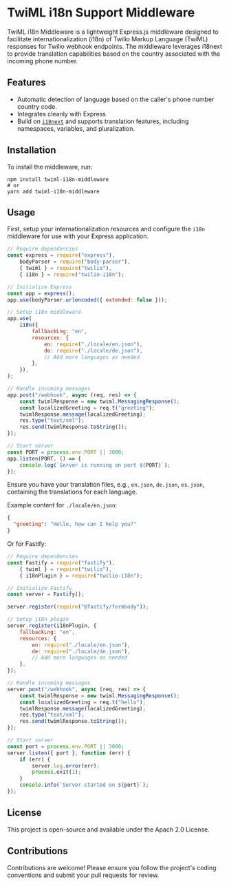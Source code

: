 # TwiML i18n Support Middleware

TwiML i18n Middleware is a lightweight Express.js middleware designed to facilitate internationalization (i18n) of Twilio Markup Language (TwiML) responses for Twilio webhook endpoints. The middleware leverages i18next to provide translation capabilities based on the country associated with the incoming phone number.

## Features

- Automatic detection of language based on the caller's phone number country code.
- Integrates cleanly with Express
- Build on [`i18next`](https://github.com/i18next/i18next) and supports translation features, including namespaces, variables, and pluralization.

## Installation

To install the middleware, run:

```
npm install twiml-i18n-middleware
# or
yarn add twiml-i18n-middleware
```

## Usage

First, setup your internationalization resources and configure the `i18n` middleware for use with your Express application.

```js
// Require dependencies
const express = require("express"),
    bodyParser = require("body-parser"),
    { twiml } = require("twilio"),
    { i18n } = require("twilio-i18n");

// Initialize Express
const app = express();
app.use(bodyParser.urlencoded({ extended: false }));

// Setup i18n middleware
app.use(
    i18n({
        fallbackLng: "en",
        resources: {
            en: require("./locale/en.json"),
            de: require("./locale/de.json"),
            // Add more languages as needed
        },
    }),
);

// Handle incoming messages
app.post("/webhook", async (req, res) => {
    const twimlResponse = new twiml.MessagingResponse();
    const localizedGreeting = req.t("greeting");
    twimlResponse.message(localizedGreeting);
    res.type("text/xml");
    res.send(twimlResponse.toString());
});

// Start server
const PORT = process.env.PORT || 3000;
app.listen(PORT, () => {
    console.log(`Server is running on port ${PORT}`);
});
```

Ensure you have your translation files, e.g., `en.json`, `de.json`, `es.json`, containing the translations for each language.

Example content for `./locale/en.json`:

```json
{
  "greeting": "Hello, how can I help you?"
}
```


Or for Fastify:
```js
// Require dependencies
const Fastify = require("fastify"),
    { twiml } = require("twilio"),
    { i18nPlugin } = require("twilio-i18n");

// Initialize Fastify
const server = Fastify();

server.register(require("@fastify/formbody"));

// Setup i18n plugin
server.register(i18nPlugin, {
    fallbackLng: "en",
    resources: {
        en: require("./locale/en.json"),
        de: require("./locale/de.json"),
        // Add more languages as needed
    },
});

// Handle incoming messages
server.post("/webhook", async (req, res) => {
    const twimlResponse = new twiml.MessagingResponse();
    const localizedGreeting = req.t("hello");
    twimlResponse.message(localizedGreeting);
    res.type("text/xml");
    res.send(twimlResponse.toString());
});

// Start server
const port = process.env.PORT || 3000;
server.listen({ port }, function (err) {
    if (err) {
        server.log.error(err);
        process.exit(1);
    }
    console.info(`Server started on ${port}`);
});
```

## License

This project is open-source and available under the Apach 2.0 License.

## Contributions

Contributions are welcome! Please ensure you follow the project's coding conventions and submit your pull requests for review.
